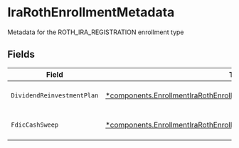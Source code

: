 # IraRothEnrollmentMetadata

Metadata for the ROTH_IRA_REGISTRATION enrollment type


## Fields

| Field                                                                                                                                                             | Type                                                                                                                                                              | Required                                                                                                                                                          | Description                                                                                                                                                       | Example                                                                                                                                                           |
| ----------------------------------------------------------------------------------------------------------------------------------------------------------------- | ----------------------------------------------------------------------------------------------------------------------------------------------------------------- | ----------------------------------------------------------------------------------------------------------------------------------------------------------------- | ----------------------------------------------------------------------------------------------------------------------------------------------------------------- | ----------------------------------------------------------------------------------------------------------------------------------------------------------------- |
| `DividendReinvestmentPlan`                                                                                                                                        | [*components.EnrollmentIraRothEnrollmentMetadataDividendReinvestmentPlan](../../models/components/enrollmentirarothenrollmentmetadatadividendreinvestmentplan.md) | :heavy_minus_sign:                                                                                                                                                | Option to auto-enroll in Dividend Reinvestment; defaults to DIVIDEND_REINVESTMENT_ENROLL                                                                          | DIVIDEND_REINVESTMENT_ENROLL                                                                                                                                      |
| `FdicCashSweep`                                                                                                                                                   | [*components.EnrollmentIraRothEnrollmentMetadataFdicCashSweep](../../models/components/enrollmentirarothenrollmentmetadatafdiccashsweep.md)                       | :heavy_minus_sign:                                                                                                                                                | Option to auto-enroll in FDIC cash sweep; defaults to FDIC_CASH_SWEEP_ENROLL                                                                                      | FDIC_CASH_SWEEP_ENROLL                                                                                                                                            |